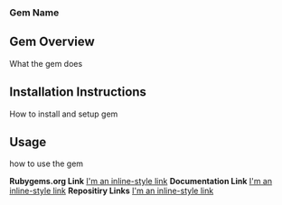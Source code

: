 ### Gem Name
## Gem Overview
What the gem does

## Installation Instructions
How to install and setup gem

## Usage
how to use the gem

**Rubygems.org Link**
[I'm an inline-style link](https://www.google.com)
**Documentation Link**
[I'm an inline-style link](https://www.google.com)
**Repositiry Links**
[I'm an inline-style link](https://www.google.com)
